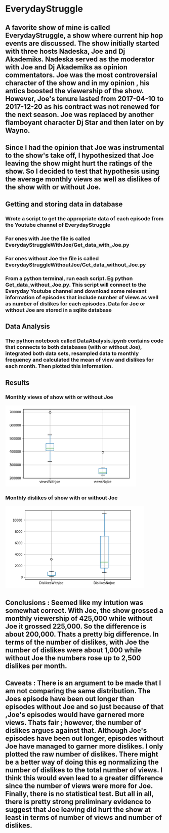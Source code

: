 # EverydayStruggle

## A favorite show of mine is called EverydayStruggle, a show where current hip hop events are discussed. The show initially started with three hosts Nadeska, Joe and Dj Akademiks. Nadeska served as the moderator with Joe and Dj Akademiks as opinion commentators. Joe was the most controversial character of the show and in my opinion , his antics boosted the viewership of the show. However, Joe's tenure lasted from 2017-04-10 to 2017-12-20 as his contract was not renewed for the next season. Joe was replaced by another flamboyant character Dj Star and then later on by Wayno.

## Since I had the opinion that Joe was instrumental to the show's take off, I hypothesized that Joe leaving the show might hurt the ratings of the show. So I decided to test that hypothesis using the average monthly views as well as dislikes of the show with or without Joe.

## Getting and storing data in database
### Wrote a script to get the appropriate data of each episode from the Youtube channel of EverydayStruggle
### For ones with Joe the file is called EverydayStruggleWithJoe/Get_data_with_Joe.py
### For ones without Joe the file is called EverydayStruggleWithoutJoe/Get_data_without_Joe.py
### From a python terminal, run each script. Eg python Get_data_without_Joe.py. This script will connect to the Everyday Youtube channel and download some relevant information of episodes that include number of views as well as number of dislikes for each episodes. Data for Joe or without Joe are stored in a sqlite database

## Data Analysis
### The python notebook called DataAbalysis.ipynb contains code that connects to both databases (with or without Joe), integrated both data sets, resampled data to monthly frequency and calculated the mean of view and dislikes for each month. Then plotted this information. 

## Results

### Monthly views of show with or without Joe
![](https://github.com/Emechebe/EverydayStruggle/blob/master/Views.png?raw=true)

### Monthly dislikes of show with or without Joe
![](https://github.com/Emechebe/EverydayStruggle/blob/master/Dislikes.png?raw=true)

## Conclusions : Seemed like my intution was somewhat correct. With Joe, the show grossed a monthly viewership of 425,000 while without Joe it grossed 225,000. So the difference is about 200,000. Thats a pretty big difference. In terms of the number of dislikes, with Joe the number of dislikes were about 1,000 while without Joe the numbers rose up to 2,500 dislikes per month. 

## Caveats : There is an argument to be made that I am not comparing the same distribution. The Joes episode have been out longer than episodes without Joe and so just because of that ,Joe's episodes would have garnered more views. Thats fair ; however, the number of dislikes argues against that. Although Joe's episodes have been out longer, episodes without Joe have managed to garner more dislikes. I only plotted the raw number of dislikes. There might be a better way of doing this eg normalizing the number of dislikes to the total number of views. I think this would even lead to a greater difference since the number of views were more for Joe. Finally, there is no statistical test. But all in all, there is pretty strong preliminary evidence to suggest that Joe leaving did hurt the show at least in terms of number of views and number of dislikes. 
